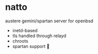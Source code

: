 # natto

austere gemini/spartan server for openbsd

* inetd-based
* tls handled through relayd
* chroots
* spartan support 💪


